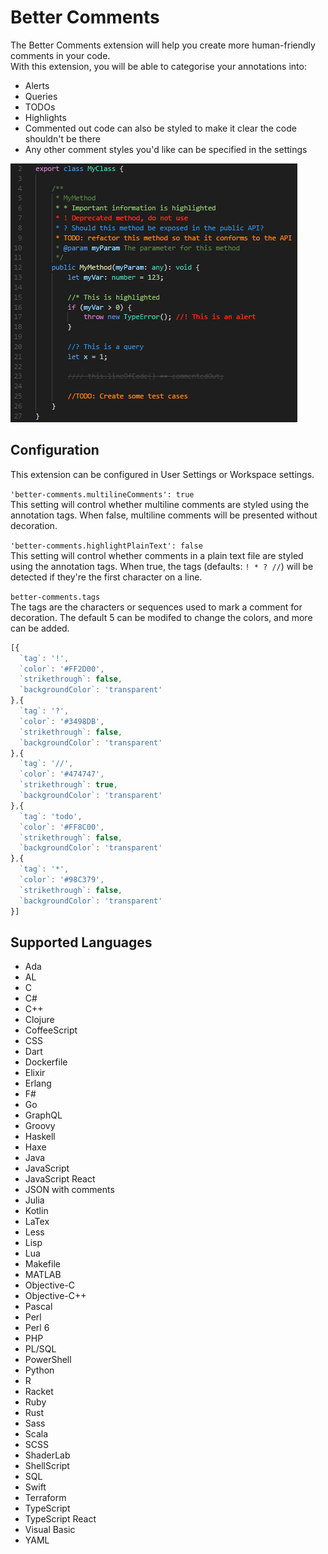 # Better Comments

The Better Comments extension will help you create more human-friendly comments in your code.  
With this extension, you will be able to categorise your annotations into:
* Alerts
* Queries
* TODOs
* Highlights
* Commented out code can also be styled to make it clear the code shouldn't be there
* Any other comment styles you'd like can be specified in the settings

![Annotated code](images/better-comments.PNG)

## Configuration

This extension can be configured in User Settings or Workspace settings.


`'better-comments.multilineComments': true`  
 This setting will control whether multiline comments are styled using the annotation tags.
 When false, multiline comments will be presented without decoration.

`'better-comments.highlightPlainText': false`  
This setting will control whether comments in a plain text file are styled using the annotation tags.
When true, the tags (defaults: `! * ? //`) will be detected if they're the first character on a line.

`better-comments.tags`  
The tags are the characters or sequences used to mark a comment for decoration.
The default 5 can be modifed to change the colors, and more can be added.
```javascript
[{
  `tag`: '!',
  `color`: '#FF2D00',
  `strikethrough`: false,
  `backgroundColor`: 'transparent'
},{
  `tag`: '?',
  `color`: '#3498DB',
  `strikethrough`: false,
  `backgroundColor`: 'transparent'
},{
  `tag`: '//',
  `color`: '#474747',
  `strikethrough`: true,
  `backgroundColor`: 'transparent'
},{
  `tag`: 'todo',
  `color`: '#FF8C00',
  `strikethrough`: false,
  `backgroundColor`: 'transparent'
},{
  `tag`: '*',
  `color`: '#98C379',
  `strikethrough`: false,
  `backgroundColor`: 'transparent'
}]
```

## Supported Languages

* Ada
* AL
* C
* C#
* C++
* Clojure
* CoffeeScript
* CSS
* Dart
* Dockerfile
* Elixir
* Erlang
* F#
* Go
* GraphQL
* Groovy
* Haskell
* Haxe
* Java
* JavaScript
* JavaScript React
* JSON with comments
* Julia
* Kotlin
* LaTex
* Less
* Lisp
* Lua
* Makefile
* MATLAB
* Objective-C
* Objective-C++
* Pascal
* Perl
* Perl 6
* PHP
* PL/SQL
* PowerShell
* Python
* R
* Racket
* Ruby
* Rust
* Sass
* Scala
* SCSS
* ShaderLab
* ShellScript
* SQL
* Swift
* Terraform
* TypeScript
* TypeScript React
* Visual Basic
* YAML
